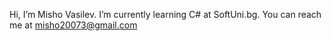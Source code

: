 Hi, I’m Misho Vasilev.
I’m currently learning C# at SoftUni.bg.
You can reach me at misho20073@gmail.com
